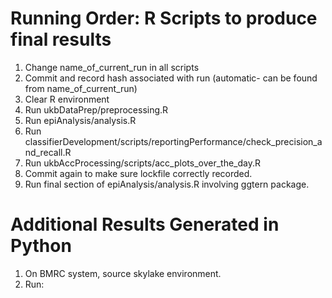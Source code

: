 # 

# Running Order: R Scripts to produce final results

1. Change name_of_current_run in all scripts 
2. Commit and record hash associated with run (automatic- can be found from name_of_current_run)
3. Clear R environment
4. Run ukbDataPrep/preprocessing.R
5. Run epiAnalysis/analysis.R
6. Run classifierDevelopment/scripts/reportingPerformance/check_precision_and_recall.R
7. Run ukbAccProcessing/scripts/acc_plots_over_the_day.R
8. Commit again to make sure lockfile correctly recorded.
9. Run final section of epiAnalysis/analysis.R involving ggtern package. 

# Additional Results Generated in Python 

1. On BMRC system, source skylake environment. 
2. Run: 